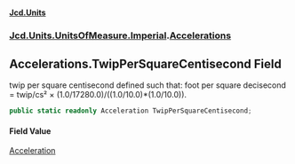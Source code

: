 #### [Jcd.Units](index.md 'index')

### [Jcd.Units.UnitsOfMeasure.Imperial](Jcd.Units.UnitsOfMeasure.Imperial.md 'Jcd.Units.UnitsOfMeasure.Imperial').[Accelerations](Accelerations.md 'Jcd.Units.UnitsOfMeasure.Imperial.Accelerations')

## Accelerations.TwipPerSquareCentisecond Field

twip per square centisecond defined such that: foot per square decisecond = twip/cs² ×
(1.0/17280.0)/((1.0/10.0)*(1.0/10.0)).

```csharp
public static readonly Acceleration TwipPerSquareCentisecond;
```

#### Field Value

[Acceleration](Acceleration.md 'Jcd.Units.UnitTypes.Acceleration')